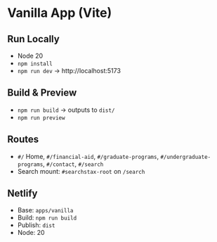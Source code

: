 # Vanilla App (Vite)

## Run Locally
- Node 20
- `npm install`
- `npm run dev` → http://localhost:5173

## Build & Preview
- `npm run build` → outputs to `dist/`
- `npm run preview`

## Routes
- `#/` Home, `#/financial-aid`, `#/graduate-programs`, `#/undergraduate-programs`, `#/contact`, `#/search`
- Search mount: `#searchstax-root` on `/search`

## Netlify
- Base: `apps/vanilla`
- Build: `npm run build`
- Publish: `dist`
- Node: 20
